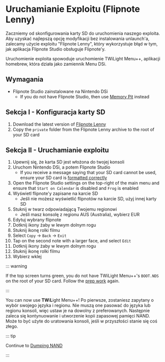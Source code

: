 # Uruchamianie Exploitu (Flipnote Lenny)

Zaczniemy od skonfigurowania karty SD do uruchomienia naszego exploita. Aby uzyskać najlepszą opcję modyfikacji bez instalowania unlaunch'a, zalecamy użycie exploitu "Flipnote Lenny", który wykorzystuje błąd w tym, jak aplikacja Flipnote Studio obsługuje Flipnote'y.

Uruchomienie exploita spowoduje uruchomienie TWiLight Menu++, aplikacji homebrew, która działa jako zamiennik Menu DSi.

## Wymagania

- Flipnote Studio zainstalowane na Nintendo DSi
  - If you do not have Flipnote Studio, then use [Memory Pit](launching-the-exploit.html) instead

## Sekcja I - Konfiguracja karty SD

1. Download the latest version of [Flipnote Lenny](https://davejmurphy.com/%CD%A1-%CD%9C%CA%96-%CD%A1/)
2. Copy the `private` folder from the Flipnote Lenny archive to the root of your SD card

## Sekcja II - Uruchamianie exploitu

1. Upewnij się, że karta SD jest włożona do twojej konsoli
2. Uruchom Nintendo DSi, a potem Flipnote Studio
   - If you receive a message saying that your SD card cannot be used, ensure your SD card is [formatted correctly](sd-card-setup.html)
3. Open the Flipnote Studio settings on the top-right of the main menu and ensure that `Start on Calendar` is disabled and `Frog` is enabled
4. Wyświetl flipnote'y zapisane na karcie SD
   - Jeśli nie możesz wyświetlić flipnotów na karcie SD, użyj innej karty SD
5. Stuknij w twarz odpowiadającą Twojemu regionowi
   - Jeśli masz konsolę z regionu AUS (Australia), wybierz EUR
6. Edytuj wybrany flipnote
7. Dotknij ikony żaby w lewym dolnym rogu
8. Stuknij ikonę rolki filmu
9. Select `Copy` -> `Back` -> `Exit`
10. Tap on the second note with a larger face, and select `Edit`
11. Dotknij ikony żaby w lewym dolnym rogu
12. Stuknij ikonę rolki filmu
13. Wybierz wklej

::: warning

If the top screen turns green, you do not have TWiLight Menu++'s `BOOT.NDS` on the root of your SD card. Follow the [prep work](get-started.html#section-i-prep-work) again.

:::

You can now use **TW**i**L**ight Menu++! Po pierwsze, zostaniesz zapytany o wybór swojego języka i regionu. Nie muszą one pasować do języka lub regionu konsoli, więc ustaw je na dowolny z preferowanych. Następnie zaleca się kontynuowanie i utworzenie kopii zapasowej pamięci NAND. Może to być użyte do uratowania konsoli, jeśli w przyszłości stanie się coś złego.

::: tip

Continue to [Dumping NAND](dumping-nand.html)

:::
